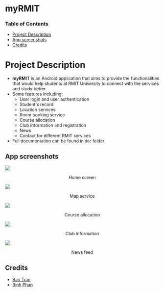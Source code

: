# myRMIT

### Table of Contents
* [Project Description](#description)
* [App screenshots](#screenshots)
* [Credits](#credits)

<a name="description"></a>
# Project Description
* **myRMIT** is an Android application that aims to provide the functionalities that would help students at RMIT University to connect with the services and study better
* Some features including:
    * User login and user authentication
    * Student's record
    * Location services
    * Room booking service
    * Course allocation
    * Club information and registration
    * News
    * Contact for different RMIT services
* Full documentation can be found in `doc` folder

<a name="screenshots"></a>
## App screenshots
![](./screenshots/home.jpg)
<p align="center">Home screen</p>

![](./screenshots/5.jpg)
<p align="center">Map service</p>

![](./screenshots/8.jpg)
<p align="center">Course allocation</p>

![](./screenshots/11.jpg)
<p align="center">Club information</p>

![](./screenshots/15.jpg)
<p align="center">News feed</p>

<a name="credits"></a>
## Credits
- [Bao Tran](https://github.com/s3740819)
- [Binh Phan](https://github.com/bmo8699)



